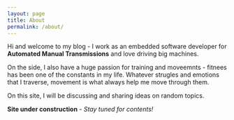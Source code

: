 ```yaml
---
layout: page
title: About
permalink: /about/
---
```




Hi and welcome to my blog - I work as an embedded software developer for __Automated Manual Transmissions__ and love driving big machines.  
 
On the side, I also have a huge passion for training and moveemnts - fitnees has been one of the constants in my life. Whatever strugles and emotions that I traverse, movement is what always help me move through them.   

On this site, I will be discussing and sharing ideas on random topics.  


__Site under construction__ - _Stay tuned for contents!_


